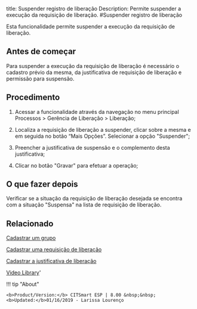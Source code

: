 title:  Suspender registro de liberação 
Description: Permite suspender a execução da requisição de liberação. 
#Suspender registro de liberação

Esta funcionalidade permite suspender a execução da requisição de liberação.

Antes de começar
----------------

Para suspender a execução da requisição de liberação é necessário o cadastro
prévio da mesma, da justificativa de requisição de liberação e permissão para
suspensão.

Procedimento 
-------------

1.  Acessar a funcionalidade através da navegação no menu principal Processos \>
    Gerência de Liberação \> Liberação;

2.  Localiza a requisição de liberação a suspender, clicar sobre a mesma e em
    seguida no botão “Mais Opções”. Selecionar a opção "Suspender";

3.  Preencher a justificativa de suspensão e o complemento desta justificativa;

4.  Clicar no botão "Gravar" para efetuar a operação;

O que fazer depois
------------------

Verificar se a situação da requisição de liberação desejada se encontra com a
situação "Suspensa" na lista de requisição de liberação.

Relacionado
-----------

[Cadastrar um grupo](/pt-br/citsmart-esp-8/processes/release/use/deployment-release-activities.html)

[Cadastrar uma requisição de liberação](/pt-br/citsmart-esp-8/processes/release/use/register-release-request.html)

[Cadastrar a justificativa de liberação](/pt-br/citsmart-esp-8/processes/release/use/release-justification.html)

<i class='fa fa-youtube-play  fa-2x' style='color:#97ce17;vertical-align: middle;'> </i> [Video Library](https://www.youtube.com/playlist?list=PLB5qK2uzf2RPc9F3kW8T8Mw2rtMylBEWC)'

!!! tip "About"

    <b>Product/Version:</b> CITSmart ESP | 8.00 &nbsp;&nbsp;
    <b>Updated:</b>01/16/2019 - Larissa Lourenço
